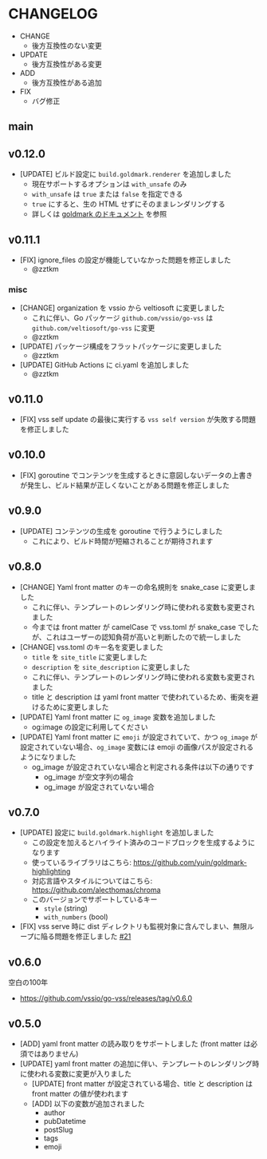 # CHANGELOG

- CHANGE
  - 後方互換性のない変更
- UPDATE
  - 後方互換性がある変更
- ADD
  - 後方互換性がある追加
- FIX
  - バグ修正

## main

## v0.12.0

- [UPDATE] ビルド設定に `build.goldmark.renderer` を追加しました
  - 現在サポートするオプションは `with_unsafe` のみ
  - `with_unsafe` は `true` または `false` を指定できる
  - `true` にすると、生の HTML せずにそのままレンダリングする
  - 詳しくは [goldmark のドキュメント](https://github.com/yuin/goldmark?tab=readme-ov-file#html-renderer-options) を参照

## v0.11.1

- [FIX] ignore_files の設定が機能していなかった問題を修正しました
  - @zztkm

### misc

- [CHANGE] organization を vssio から veltiosoft に変更しました
  - これに伴い、Go パッケージ `github.com/vssio/go-vss` は `github.com/veltiosoft/go-vss` に変更
  - @zztkm
- [UPDATE] パッケージ構成をフラットパッケージに変更しました
  - @zztkm
- [UPDATE] GitHub Actions に ci.yaml を追加しました
  - @zztkm

## v0.11.0

- [FIX] vss self update の最後に実行する `vss self version` が失敗する問題を修正しました

## v0.10.0

- [FIX] goroutine でコンテンツを生成するときに意図しないデータの上書きが発生し、ビルド結果が正しくないことがある問題を修正しました

## v0.9.0

- [UPDATE] コンテンツの生成を goroutine で行うようにしました
  - これにより、ビルド時間が短縮されることが期待されます

## v0.8.0

- [CHANGE] Yaml front matter のキーの命名規則を snake_case に変更しました
  - これに伴い、テンプレートのレンダリング時に使われる変数も変更されました
  - 今までは front matter が camelCase で vss.toml が snake_case でしたが、これはユーザーの認知負荷が高いと判断したので統一しました
- [CHANGE] vss.toml のキー名を変更しました
  - `title` を `site_title` に変更しました
  - `description` を `site_description` に変更しました
  - これに伴い、テンプレートのレンダリング時に使われる変数も変更されました
  - title と description は yaml front matter で使われているため、衝突を避けるために変更しました
- [UPDATE] Yaml front matter に `og_image` 変数を追加しました
  - og:image の設定に利用してください
- [UPDATE] Yaml front matter に `emoji` が設定されていて、かつ `og_image` が設定されていない場合、`og_image` 変数には emoji の画像パスが設定されるようになりました
  - og_image が設定されていない場合と判定される条件は以下の通りです
    - og_image が空文字列の場合
    - og_image が設定されていない場合

## v0.7.0

- [UPDATE] 設定に `build.goldmark.highlight` を追加しました
  - この設定を加えるとハイライト済みのコードブロックを生成するようになります
  - 使っているライブラリはこちら: <https://github.com/yuin/goldmark-highlighting>
  - 対応言語やスタイルについてはこちら: <https://github.com/alecthomas/chroma>
  - このバージョンでサポートしているキー
    - `style` (string)
    - `with_numbers` (bool)
- [FIX] vss serve 時に dist ディレクトリも監視対象に含んでしまい、無限ループに陥る問題を修正しました [#21](https://github.com/vssio/go-vss/issues/21)

## v0.6.0

空白の100年

- <https://github.com/vssio/go-vss/releases/tag/v0.6.0>

## v0.5.0

- [ADD] yaml front matter の読み取りをサポートしました (front matter は必須ではありません)
- [UPDATE] yaml front matter の追加に伴い、テンプレートのレンダリング時に使われる変数に変更が入りました
  - [UPDATE] front matter が設定されている場合、title と description は front matter の値が使われます
  - [ADD] 以下の変数が追加されました
    - author
    - pubDatetime
    - postSlug
    - tags
    - emoji
